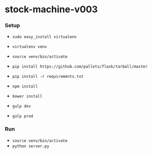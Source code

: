 # stock-machine-v003

### Setup
- `sudo easy_install virtualenv`
- `virtualenv venv`
- `source venv/bin/activate`
- `pip install https://github.com/pallets/flask/tarball/master`
- `pip install -r requirements.txt`

- `npm install`
- `bower install`
- `gulp dev`
- `gulp prod`

### Run
- `source venv/bin/activate`
- `python server.py`